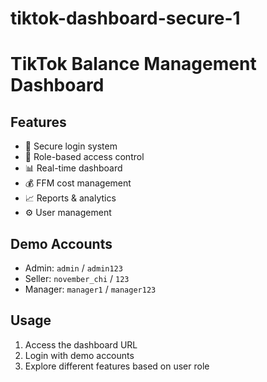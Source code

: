 # tiktok-dashboard-secure-1
# TikTok Balance Management Dashboard

## Features
- 🔐 Secure login system
- 👥 Role-based access control  
- 📊 Real-time dashboard
- 💰 FFM cost management
- 📈 Reports & analytics
- ⚙️ User management

## Demo Accounts
- Admin: `admin` / `admin123`
- Seller: `november_chi` / `123`
- Manager: `manager1` / `manager123`

## Usage
1. Access the dashboard URL
2. Login with demo accounts
3. Explore different features based on user role
